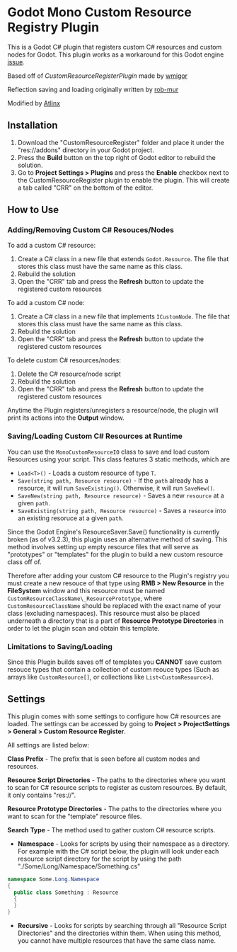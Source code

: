 # Godot Mono Custom Resource Registry Plugin

This is a Godot C# plugin that registers custom C# resources and custom nodes for Godot. This plugin works as a workaround for this Godot engine [issue](https://github.com/godotengine/godot/issues/27470).

Based off of *CustomResourceRegisterPlugin* made by [wmigor](https://github.com/wmigor/godot-mono-custom-resource-register)

Reflection saving and loading originally written by [rob-mur](https://github.com/rob-mur)

Modified by [Atlinx](https://github.com/Atlinx)

## Installation

1. Download the "CustomResourceRegister" folder and place it under the "res://addons" directory in your Godot project.
2. Press the **Build** button on the top right of Godot editor to rebuild the solution.
3. Go to **Project Settings > Plugins** and press the **Enable** checkbox next to the CustomResourceRegister plugin to enable the plugin. This will create a tab called "CRR" on the bottom of the editor.

## How to Use 

### Adding/Removing Custom C# Resouces/Nodes

To add a custom C# resource:
1. Create a C# class in a new file that extends `Godot.Resource`. The file that stores this class must have the same name as this class.
2. Rebuild the solution
3. Open the "CRR" tab and press the **Refresh** button to update the registered custom resources

To add a custom C# node:
1. Create a C# class in a new file that implements `ICustomNode`. The file that stores this class must have the same name as this class.
2. Rebuild the solution
3. Open the "CRR" tab and press the **Refresh** button to update the registered custom resources

To delete custom C# resources/nodes:
1. Delete the C# resource/node script
2. Rebuild the solution
3. Open the "CRR" tab and press the **Refresh** button to update the registered custom resources

Anytime the Plugin registers/unregisters a resource/node, the plugin will print its actions into the **Output** window.

### Saving/Loading Custom C# Resources at Runtime

You can use the `MonoCustomResourceIO` class to save and load custom Resources using your script. This class features 3 static methods, which are
- `Load<T>()` - Loads a custom resource of type `T`.
- `Save(string path, Resource resource)` - If the `path` already has a resource, it will run `SaveExisting()`. Otherwise, it will run `SaveNew()`.
- `SaveNew(string path, Resource resource)` - Saves a new `resource` at a given `path`.
- `SaveExisting(string path, Resource resource)` - Saves a `resource` into an existing resoruce at a given `path`.

Since the Godot Engine's ResourceSaver.Save() functionality is currently broken (as of v3.2.3), this plugin uses an alternative method of saving. This method involves setting up empty resource files that will serve as "prototypes" or "templates" for the plugin to build a new custom resource class off of.

Therefore after adding your custom C# resource to the Plugin's registry you must create a new resouce of that type using **RMB > New Resource** in the **FileSystem** window and this resource must be named `CustomResourceClassName\_ResourcePrototype`, where `CustomResourceClassName` should be replaced with the exact name of your class (excluding namespaces). This resource must also be placed underneath a directory that is a part of **Resource Prototype Directories** in order to let the plugin scan and obtain this template.

### Limitations to Saving/Loading

Since this Plugin builds saves off of templates you **CANNOT** save custom resouce types that contain a collection of custom reouce types (Such as arrays like `CustomResource[]`, or collections like `List<CustomResource>`).

## Settings

This plugin comes with some settings to configure how C# resources are loaded.
The settings can be accessed by going to **Project > ProjectSettings > General > Custom Resource Register**.

All settings are listed below:

**Class Prefix** - The prefix that is seen before all custom nodes and resources.

**Resource Script Directories** - The paths to the directories where you want to scan for C# resource scripts to register as custom resources. By default, it only contains "res://". 

**Resource Prototype Directories** - The paths to the directories where you want to scan for the "template" resource files.

**Search Type** - The method used to gather custom C# resource scripts.

- **Namespace** - Looks for scripts by using their namespace as a directory.
For example with the C# script below, the plugin will look under each resource script directory for the script by using the path "./Some/Long/Namespace/Something.cs"
```C#
namespace Some.Long.Namespace
{
  public class Something : Resource
  {
  }
}
```

- **Recursive** - Looks for scripts by searching through all "Resource Script Directories" and the directories within them. When using this method, you cannot have multiple resources that have the same class name.
